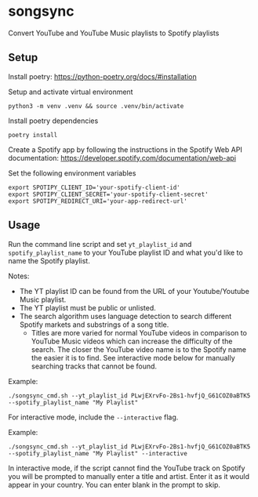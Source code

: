 # songsync

Convert YouTube and YouTube Music playlists to Spotify playlists

## Setup

Install poetry: https://python-poetry.org/docs/#installation

Setup and activate virtual environment

```
python3 -m venv .venv && source .venv/bin/activate
```

Install poetry dependencies

```
poetry install
```

Create a Spotify app by following the instructions in the Spotify Web API documentation: https://developer.spotify.com/documentation/web-api

Set the following environment variables

```
export SPOTIPY_CLIENT_ID='your-spotify-client-id'
export SPOTIPY_CLIENT_SECRET='your-spotify-client-secret'
export SPOTIPY_REDIRECT_URI='your-app-redirect-url'
```

## Usage

Run the command line script and set `yt_playlist_id` and `spotify_playlist_name` to your YouTube playlist ID and what you'd like to name the Spotify playlist.

Notes:

- The YT playlist ID can be found from the URL of your Youtube/Youtube Music playlist.
- The YT playlist must be public or unlisted.
- The search algorithm uses language detection to search different Spotify markets and substrings of a song title.
  - Titles are more varied for normal YouTube videos in comparison to YouTube Music videos which can increase the difficulty of the search. The closer the YouTube video name is to the Spotify name the easier it is to find. See interactive mode below for manually searching tracks that cannot be found.

Example:

```
./songsync_cmd.sh --yt_playlist_id PLwjEXrvFo-2Bs1-hvfjQ_G61COZ0aBTK5 --spotify_playlist_name "My Playlist"
```

For interactive mode, include the `--interactive` flag.

Example:

```
./songsync_cmd.sh --yt_playlist_id PLwjEXrvFo-2Bs1-hvfjQ_G61COZ0aBTK5 --spotify_playlist_name "My Playlist" --interactive
```

In interactive mode, if the script cannot find the YouTube track on Spotify you will be prompted to manually enter a title and artist. Enter it as it would appear in your country. You can enter blank in the prompt to skip.
